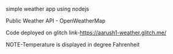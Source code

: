 simple weather app using nodejs

Public Weather API - OpenWeatherMap 

Code deployed on glitch link-https://aarush1-weather.glitch.me/

NOTE-Temperature is displayed in degree Fahrenheit
